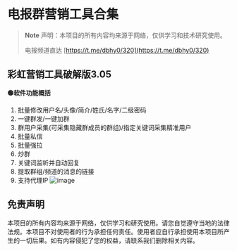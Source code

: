 # 电报群营销工具合集
> **Note**
> 声明：本项目的所有内容均来源于网络，仅供学习和技术研究使用。
> 
> 电报频道直达
> [https://t.me/dbhy0/320](https://t.me/dbhy0/320)

## 彩虹营销工具破解版3.05
**🟢软件功能概括**
1. 批量修改用户名/头像/简介/姓氏/名字/二级密码
2. 一键群发/一键加群
3. 群用户采集(可采集隐藏群成员的群组)/指定关键词采集精准用户
4. 批量私信
5. 批量强拉
6. 炒群
7. 关键词监听并自动回复
8. 提取群组/频道的消息的链接
9. 支持代理IP
![image](https://github.com/user-attachments/assets/a630d6ef-fdfd-4601-95c3-635966572bb1)

## 免责声明

本项目的所有内容均来源于网络，仅供学习和研究使用。请您自觉遵守当地的法律法规。本项目不对使用者的行为承担任何责任。使用者应自行承担使用本项目所产生的一切后果。如有内容侵犯了您的权益，请联系我们删除相关内容。
